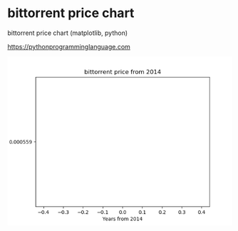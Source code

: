 # bittorrent price chart 

bittorrent price chart (matplotlib, python)

https://pythonprogramminglanguage.com

<img src='chart.png'>
